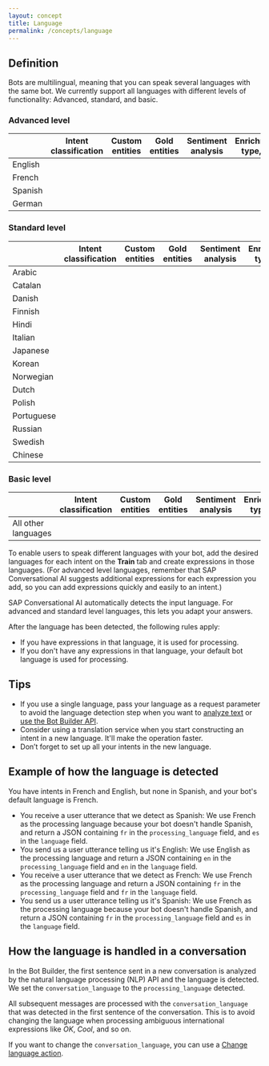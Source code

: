 ```yaml
---
layout: concept
title: Language
permalink: /concepts/language
---
```


## Definition
Bots are multilingual, meaning that you can speak several languages with the same bot. We currently support all languages with different levels of functionality: Advanced, standard, and basic.

### Advanced level

<table class="mb3 languages-tab">
    <thead>
    <tr>
        <th width="25%"></th>
        <th>Intent classification</th>
        <th>Custom entities</th>
        <th>Gold entities</th>
        <th>Sentiment analysis</th>
        <th>Enrichment,<br>type, act</th>
        <th>Language detection</th>
    </tr>
    </thead>
    <tbody>
    <tr>
        <td><span class="flag-icon flag-icon-gb m1"></span> English</td>
        <td><i class="c-blue-500 ion-md-checkmark-circle"></i></td>
        <td><i class="c-blue-500 ion-md-checkmark-circle"></i></td>
        <td><i class="c-blue-500 ion-md-checkmark-circle"></i></td>
        <td><i class="c-blue-500 ion-md-checkmark-circle"></i></td>
        <td><i class="c-blue-500 ion-md-checkmark-circle"></i></td>
        <td><i class="c-blue-500 ion-md-checkmark-circle"></i></td>
    </tr>
    <tr>
        <td><span class="flag-icon flag-icon-fr m1"></span> French</td>
        <td><i class="c-blue-500 ion-md-checkmark-circle"></i></td>
        <td><i class="c-blue-500 ion-md-checkmark-circle"></i></td>
        <td><i class="c-blue-500 ion-md-checkmark-circle"></i></td>
        <td><i class="c-blue-500 ion-md-checkmark-circle"></i></td>
        <td><i class="c-blue-500 ion-md-checkmark-circle"></i></td>
        <td><i class="c-blue-500 ion-md-checkmark-circle"></i></td>
    </tr>
    <tr>
        <td><span class="flag-icon flag-icon-es m1"></span> Spanish</td>
        <td><i class="c-blue-500 ion-md-checkmark-circle"></i></td>
        <td><i class="c-blue-500 ion-md-checkmark-circle"></i></td>
        <td><i class="c-blue-500 ion-md-checkmark-circle"></i></td>
        <td><i class="c-blue-500 ion-md-checkmark-circle"></i></td>
        <td><i class="c-blue-500 ion-md-checkmark-circle"></i></td>
        <td><i class="c-blue-500 ion-md-checkmark-circle"></i></td>
        </tr>
    <tr>
        <td><span class="flag-icon flag-icon-de m1"></span> German</td>
        <td><i class="c-blue-500 ion-md-checkmark-circle"></i></td>
        <td><i class="c-blue-500 ion-md-checkmark-circle"></i></td>
        <td><i class="c-blue-500 ion-md-checkmark-circle"></i></td>
        <td><i class="c-blue-500 ion-md-checkmark-circle"></i></td>
        <td><i class="c-blue-500 ion-md-checkmark-circle"></i></td>
        <td><i class="c-blue-500 ion-md-checkmark-circle"></i></td>
    </tr>
    </tbody>
</table>

### Standard level

<table class="mb3 languages-tab">
    <thead>
    <tr>
        <th width="25%"></th>
        <th>Intent classification</th>
        <th>Custom entities</th>
        <th>Gold entities</th>
        <th>Sentiment analysis</th>
        <th>Enrichment, type, act</th>
        <th>Language detection</th>
    </tr>
    </thead>
    <tbody>
    <tr>
        <td><span class="flag-icon flag-icon-sa m1"></span> Arabic</td>
        <td><i class="c-blue-500 ion-md-checkmark-circle"></i></td>
        <td><i class="c-blue-500 ion-md-checkmark-circle"></i></td>
        <td><i class="c-grey-400 ion-md-close"></i></td>
        <td><i class="c-grey-400 ion-md-close"></i></td>
        <td><i class="c-grey-500 ion-md-close"></i></td>
        <td><i class="c-blue-500 ion-md-checkmark-circle"></i></td>
    </tr>
    <tr>
        <td><span class="flag-icon flag-icon-ct m1"></span> Catalan</td>
        <td><i class="c-blue-500 ion-md-checkmark-circle"></i></td>
        <td><i class="c-blue-500 ion-md-checkmark-circle"></i></td>
        <td><i class="c-grey-400 ion-md-close"></i></td>
        <td><i class="c-grey-400 ion-md-close"></i></td>
        <td><i class="c-grey-500 ion-md-close"></i></td>
        <td><i class="c-blue-500 ion-md-checkmark-circle"></i></td>
    </tr>
    <tr>
        <td><span class="flag-icon flag-icon-dk m1"></span> Danish</td>
        <td><i class="c-blue-500 ion-md-checkmark-circle"></i></td>
        <td><i class="c-blue-500 ion-md-checkmark-circle"></i></td>
        <td><i class="c-grey-400 ion-md-close"></i></td>
        <td><i class="c-grey-400 ion-md-close"></i></td>
        <td><i class="c-grey-500 ion-md-close"></i></td>
        <td><i class="c-blue-500 ion-md-checkmark-circle"></i></td>
        </tr>
    <tr>
        <td><span class="flag-icon flag-icon-fi m1"></span> Finnish</td>
        <td><i class="c-blue-500 ion-md-checkmark-circle"></i></td>
        <td><i class="c-blue-500 ion-md-checkmark-circle"></i></td>
        <td><i class="c-grey-400 ion-md-close"></i></td>
        <td><i class="c-grey-400 ion-md-close"></i></td>
        <td><i class="c-gery-500 ion-md-close"></i></td>
        <td><i class="c-blue-500 ion-md-checkmark-circle"></i></td>
    </tr>
    <tr>
        <td><span class="flag-icon flag-icon-in m1"></span> Hindi</td>
        <td><i class="c-blue-500 ion-md-checkmark-circle"></i></td>
        <td><i class="c-blue-500 ion-md-checkmark-circle"></i></td>
        <td><i class="c-grey-400 ion-md-close"></i></td>
        <td><i class="c-grey-400 ion-md-close"></i></td>
        <td><i class="c-grey-500 ion-md-close"></i></td>
        <td><i class="c-blue-500 ion-md-checkmark-circle"></i></td>
    </tr>
    <tr>
        <td><span class="flag-icon flag-icon-it m1"></span> Italian</td>
        <td><i class="c-blue-500 ion-md-checkmark-circle"></i></td>
        <td><i class="c-blue-500 ion-md-checkmark-circle"></i></td>
        <td><i class="c-grey-400 ion-md-close"></i></td>
        <td><i class="c-grey-400 ion-md-close"></i></td>
        <td><i class="c-grey-500 ion-md-close"></i></td>
        <td><i class="c-blue-500 ion-md-checkmark-circle"></i></td>
    </tr>
    <tr>
        <td><span class="flag-icon flag-icon-jp m1"></span> Japanese</td>
        <td><i class="c-blue-500 ion-md-checkmark-circle"></i></td>
        <td><i class="c-blue-500 ion-md-checkmark-circle"></i></td>
        <td><i class="c-grey-400 ion-md-close"></i></td>
        <td><i class="c-grey-400 ion-md-close"></i></td>
        <td><i class="c-grey-500 ion-md-close"></i></td>
        <td><i class="c-blue-500 ion-md-checkmark-circle"></i></td>
        </tr>
    <tr>
        <td><span class="flag-icon flag-icon-kr m1"></span> Korean</td>
        <td><i class="c-blue-500 ion-md-checkmark-circle"></i></td>
        <td><i class="c-blue-500 ion-md-checkmark-circle"></i></td>
        <td><i class="c-grey-400 ion-md-close"></i></td>
        <td><i class="c-grey-400 ion-md-close"></i></td>
        <td><i class="c-grey-500 ion-md-close"></i></td>
        <td><i class="c-blue-500 ion-md-checkmark-circle"></i></td>
    </tr>
    <tr>
        <td><span class="flag-icon flag-icon-no m1"></span> Norwegian</td>
        <td><i class="c-blue-500 ion-md-checkmark-circle"></i></td>
        <td><i class="c-blue-500 ion-md-checkmark-circle"></i></td>
        <td><i class="c-grey-400 ion-md-close"></i></td>
        <td><i class="c-grey-400 ion-md-close"></i></td>
        <td><i class="c-grey-500 ion-md-close"></i></td>
        <td><i class="c-blue-500 ion-md-checkmark-circle"></i></td>
    </tr>
    <tr>
        <td><span class="flag-icon flag-icon-nl m1"></span> Dutch</td>
        <td><i class="c-blue-500 ion-md-checkmark-circle"></i></td>
        <td><i class="c-blue-500 ion-md-checkmark-circle"></i></td>
        <td><i class="c-grey-400 ion-md-close"></i></td>
        <td><i class="c-grey-400 ion-md-close"></i></td>
        <td><i class="c-grey-500 ion-md-close"></i></td>
        <td><i class="c-blue-500 ion-md-checkmark-circle"></i></td>
    </tr>
    <tr>
        <td><span class="flag-icon flag-icon-pl m1"></span> Polish</td>
        <td><i class="c-blue-500 ion-md-checkmark-circle"></i></td>
        <td><i class="c-blue-500 ion-md-checkmark-circle"></i></td>
        <td><i class="c-grey-400 ion-md-close"></i></td>
        <td><i class="c-grey-400 ion-md-close"></i></td>
        <td><i class="c-grey-500 ion-md-close"></i></td>
        <td><i class="c-blue-500 ion-md-checkmark-circle"></i></td>
        </tr>
    <tr>
        <td><span class="flag-icon flag-icon-pt m1"></span> Portuguese</td>
        <td><i class="c-blue-500 ion-md-checkmark-circle"></i></td>
        <td><i class="c-blue-500 ion-md-checkmark-circle"></i></td>
        <td><i class="c-grey-400 ion-md-close"></i></td>
        <td><i class="c-grey-400 ion-md-close"></i></td>
        <td><i class="c-grey-500 ion-md-close"></i></td>
        <td><i class="c-blue-500 ion-md-checkmark-circle"></i></td>
    </tr>
    <tr>
        <td><span class="flag-icon flag-icon-ru m1"></span> Russian</td>
        <td><i class="c-blue-500 ion-md-checkmark-circle"></i></td>
        <td><i class="c-blue-500 ion-md-checkmark-circle"></i></td>
        <td><i class="c-grey-400 ion-md-close"></i></td>
        <td><i class="c-grey-400 ion-md-close"></i></td>
        <td><i class="c-grey-500 ion-md-close"></i></td>
        <td><i class="c-blue-500 ion-md-checkmark-circle"></i></td>
    </tr>
    <tr>
        <td><span class="flag-icon flag-icon-se m1"></span> Swedish</td>
        <td><i class="c-blue-500 ion-md-checkmark-circle"></i></td>
        <td><i class="c-blue-500 ion-md-checkmark-circle"></i></td>
        <td><i class="c-grey-400 ion-md-close"></i></td>
        <td><i class="c-grey-400 ion-md-close"></i></td>
        <td><i class="c-grey-500 ion-md-close"></i></td>
        <td><i class="c-blue-500 ion-md-checkmark-circle"></i></td>
    </tr>
    <tr>
        <td><span class="flag-icon flag-icon-cn m1"></span> Chinese</td>
        <td><i class="c-blue-500 ion-md-checkmark-circle"></i></td>
        <td><i class="c-blue-500 ion-md-checkmark-circle"></i></td>
        <td><i class="c-grey-400 ion-md-close"></i></td>
        <td><i class="c-grey-400 ion-md-close"></i></td>
        <td><i class="c-grey-500 ion-md-close"></i></td>
        <td><i class="c-blue-500 ion-md-checkmark-circle"></i></td>
     </tr>
    </tbody>
</table>

### Basic level

<table class="mb3 languages-tab">
    <thead>
    <tr>
        <th width="25%"></th>
        <th>Intent classification</th>
        <th>Custom entities</th>
        <th>Gold entities</th>
        <th>Sentiment analysis</th>
        <th>Enrichment, type, act</th>
        <th>Language detection</th>
    </tr>
    </thead>
    <tbody>
    <tr>
        <td>All other languages</td>
        <td><i class="c-blue-500 ion-md-checkmark-circle"></i></td>
        <td><i class="c-blue-500 ion-md-checkmark-circle"></i></td>
        <td><i class="c-grey-400 ion-md-close"></i></td>
        <td><i class="c-grey-400 ion-md-close"></i></td>
        <td><i class="c-grey-400 ion-md-close"></i></td>
        <td><i class="c-grey-400 ion-md-close"></i></td>
    </tr>
    </tbody>
</table>

To enable users to speak different languages with your bot, add the desired languages for each intent on the **Train** tab and create expressions in those languages. (For advanced level languages, remember that SAP Conversational AI suggests additional expressions for each expression you add, so you can add expressions quickly and easily to an intent.)

SAP Conversational AI automatically detects the input language. For advanced and standard level languages, this lets you adapt your answers.

After the language has been detected, the following rules apply:
* If you have expressions in that language, it is used for processing.
* If you don't have any expressions in that language, your default bot language is used for processing.

## Tips
* If you use a single language, pass your language as a request parameter to avoid the language detection step when you want to [analyze text](https://recast.ai/docs/api-reference/#request-text) or [use the Bot Builder API](https://recast.ai/docs/api-reference/#dialog-endpoints).
* Consider using a translation service when you start constructing an intent in a new language. It'll make the operation faster.
* Don’t forget to set up all your intents in the new language.

## Example of how the language is detected

You have intents in French and English, but none in Spanish, and your bot's default language is French.
* You receive a user utterance that we detect as Spanish:
We use French as the processing language because your bot doesn't handle Spanish, and return a JSON containing `fr` in the `processing_language` field, and `es` in the `language` field.
* You send us a user utterance telling us it's English:
We use English as the processing language and return a JSON containing `en` in the `processing_language` field and `en` in the `language` field.
* You receive a user utterance that we detect as French:
We use French as the processing language and return a JSON containing `fr` in the `processing_language` field and `fr` in the `language` field.
* You send us a user utterance telling us it's Spanish:
We use French as the processing language because your bot doesn't handle Spanish, and return a JSON containing `fr` in the `processing_language` field and `es` in the `language` field.

## How the language is handled in a conversation

In the Bot Builder, the first sentence sent in a new conversation is analyzed by the natural language processing (NLP) API and the language is detected. We set the `conversation_language` to the `processing_language` detected.

All subsequent messages are processed with the `conversation_language` that was detected in the first sentence of the conversation. This is to avoid changing the language when processing ambiguous international expressions like *OK*, *Cool*, and so on.

If you want to change the `conversation_language`, you can use a [Change language action](https://recast.ai/docs/concepts/action#change-language).



